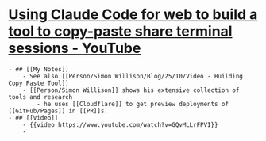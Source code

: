 # [Using Claude Code for web to build a tool to copy-paste share terminal sessions - YouTube](https://www.youtube.com/watch?v=GQvMLLrFPVI)
	- ## [[My Notes]]
		- See also [[Person/Simon Willison/Blog/25/10/Video - Building Copy Paste Tool]]
		- [[Person/Simon Willison]] shows his extensive collection of tools and research
			- he uses [[Cloudflare]] to get preview deployments of [[GitHub/Pages]] in [[PR]]s.
	- ## [[Video]]
		- {{video https://www.youtube.com/watch?v=GQvMLLrFPVI}}
		-